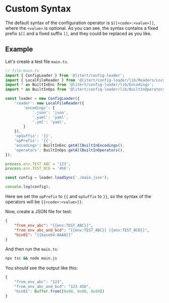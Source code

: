 # Custom Syntax

The default syntax of the configuration operator is `$[[<code>:<value>]]`, where the `<value>` is optional.
As you can see, the syntax contains a fixed prefix `$[[` and a fixed suffix `]]`, and they could be replaced as you like.

## Example

Let's create a test file `main.ts`.

```ts
// file:main.ts
import { ConfigLoader } from '@litert/config-loader';
import { LocalFileReader } from '@litert/config-loader/lib/Readers/LocalFileReader';
import * as BuiltInEnc from '@litert/config-loader/lib/Encodings';
import * as BuiltInOps from '@litert/config-loader/lib/BuiltInOperators';

const loader = new ConfigLoader({
    'reader': new LocalFileReader({
        'encodings': {
            '.json': 'json',
            '.yaml': 'yaml',
            '.yml': 'yaml',
        }
    }),
    'opSuffix': '}}',
    'opPrefix': '{{',
    'encodings': BuiltInEnc.getAllBuiltInEncodings(),
    'operators': BuiltInOps.getAllBuiltInOperators(),
});

process.env.TEST_ABC = '123';
process.env.TEST_BCD = '456';

const config = loader.loadSync('./main.json');

console.log(config);
```

Here we set the `opPrefix` to `{{` and `opSuffix` to `}}`, so the syntax of the operators will be `{{<code>:<value>}}`.

Now, create a JSON file for test:

```json
{
    "from_env_abc": "{{env:TEST_ABC}}",
    "from_env_abc_and_bcd": "{{env:TEST_ABC}} {{env:TEST_BCD}}",
    "bin01": "{{base64:AAAA}}"
}
```

And then run the `main.ts`:

```bash
npx tsc && node main.js
```

You should see the output like this:

```js
{
    "from_env_abc": "123",
    "from_env_abc_and_bcd": "123 456",
    "bin01": Buffer.from([0x00, 0x00, 0x00])
}
```
